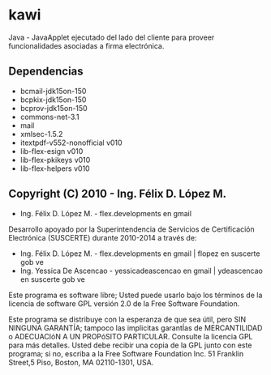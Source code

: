 # kawi
Java - JavaApplet ejecutado del lado del cliente para proveer funcionalidades asociadas a firma electrónica.

## Dependencias
 * bcmail-jdk15on-150
 * bcpkix-jdk15on-150
 * bcprov-jdk15on-150
 * commons-net-3.1
 * mail
 * xmlsec-1.5.2
 * itextpdf-v552-nonofficial v010
 * lib-flex-esign v010
 * lib-flex-pkikeys v010
 * lib-flex-helpers v010

## Copyright (C) 2010 - Ing. Félix D. López M.
 * Ing. Félix D. López M. - flex.developments en gmail

Desarrollo apoyado por la Superintendencia de Servicios de Certificación Electrónica (SUSCERTE) durante 2010-2014 a través de:
 * Ing. Félix D. López M. - flex.developments en gmail | flopez en suscerte gob ve
 * Ing. Yessica De Ascencao - yessicadeascencao en gmail | ydeascencao en suscerte gob ve

Este programa es software libre; Usted puede usarlo bajo los términos de la licencia de software GPL versión 2.0 de la Free Software Foundation.

Este programa se distribuye con la esperanza de que sea útil, pero SIN NINGUNA GARANTÍA; tampoco las implicitas garantÍas de MERCANTILIDAD o ADECUACIóN A UN PROPóSITO PARTICULAR. Consulte la licencia GPL para más detalles. Usted debe recibir una copia de la GPL junto con este programa; si no, escriba a la Free Software Foundation Inc. 51 Franklin Street,5 Piso, Boston, MA 02110-1301, USA.
